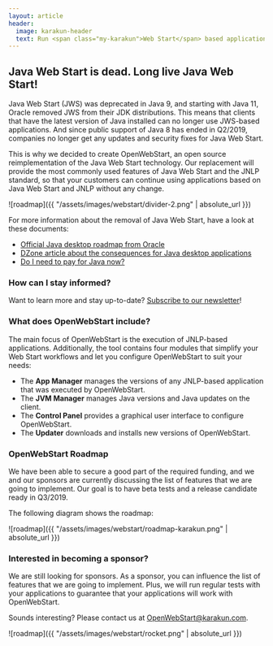 ```yaml
---
layout: article
header:
  image: karakun-header
  text: Run <span class="my-karakun">Web Start</span> based application after the release of <span class="my-karakun">Java 11</span>
---
```


## Java Web Start is dead. Long live Java Web Start!
Java Web Start (JWS) was deprecated in Java 9, and starting with Java 11, Oracle removed JWS from their JDK distributions.
This means that clients that have the latest version of Java installed can no longer use JWS-based applications.
And since public support of Java 8 has ended in Q2/2019, companies no longer get any updates and security fixes for Java Web Start.

This is why we decided to create <span class="text-highlight">Open<span>WebStart</span></span>, an open source reimplementation of the Java Web Start technology.
Our replacement will provide the most commonly used features of Java Web Start and the JNLP standard, 
so that your customers can continue using applications based on Java Web Start and JNLP without any change.

![roadmap]({{ "/assets/images/webstart/divider-2.png" | absolute_url }})

For more information about the removal of Java Web Start, have a look at these documents:

* [Official Java desktop roadmap from Oracle](http://www.oracle.com/technetwork/java/javase/javaclientroadmapupdate2018mar-4414431.pdf)
* [DZone article about the consequences for Java desktop applications](https://dzone.com/articles/what-the-future-java-releases-will-mean-for-legacy)
* [Do I need to pay for Java now?](https://dev.karakun.com/java/2018/06/25/java-releases.html)

### How can I stay informed?
Want to learn more and stay up-to-date? [Subscribe to our newsletter](/subscribe/)!

### What does OpenWebStart include?
The main focus of <span class="text-highlight">Open<span>WebStart</span></span> is the execution of JNLP-based applications.
Additionally, the tool contains four modules that simplify your Web Start workflows
and let you configure <span class="text-highlight">Open<span>WebStart</span></span> to suit your needs:

- The **App Manager** manages the versions of any JNLP-based application that was executed by <span class="text-highlight">Open<span>WebStart</span></span>.
- The **JVM Manager** manages Java versions and Java updates on the client.
- The **Control Panel** provides a graphical user interface to configure <span class="text-highlight">Open<span>WebStart</span></span>.
- The **Updater** downloads and installs new versions of <span class="text-highlight">Open<span>WebStart</span></span>.

### OpenWebStart Roadmap
We have been able to secure a good part of the required funding, and 
we and our sponsors are currently discussing the list of features that we are going to implement.
Our goal is to have beta tests and a release candidate ready in Q3/2019.

The following diagram shows the roadmap:

![roadmap]({{ "/assets/images/webstart/roadmap-karakun.png" | absolute_url }})

### Interested in becoming a sponsor?
We are still looking for sponsors. As a sponsor, you can influence the list of features that we are going to implement.
Plus, we will run regular tests with your applications to guarantee that your applications will work with <span class="text-highlight">Open<span>WebStart</span></span>.

Sounds interesting? Please contact us at [OpenWebStart@karakun.com](mailto:openwebstart@karakun.com).

![roadmap]({{ "/assets/images/webstart/rocket.png" | absolute_url }})
